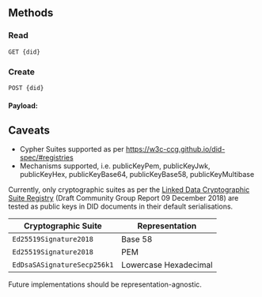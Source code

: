 Methods
-------

### Read

`GET {did}`

### Create

`POST {did}`

#### Payload:



Caveats
-------

 - Cypher Suites supported as per https://w3c-ccg.github.io/did-spec/#registries
 - Mechanisms supported, i.e. publicKeyPem, publicKeyJwk, publicKeyHex, publicKeyBase64, publicKeyBase58, publicKeyMultibase


Currently, only cryptographic suites as per the [Linked Data Cryptographic Suite Registry](https://w3c-ccg.github.io/ld-cryptosuite-registry) (Draft Community Group Report 09 December 2018) are tested as public keys in DID documents in their default serialisations.

| Cryptographic Suite         | Representation        |
|-----------------------------|-----------------------|
| `Ed25519Signature2018`      | Base 58               |
| `Ed25519Signature2018`      | PEM                   |
| `EdDsaSASignatureSecp256k1` | Lowercase Hexadecimal |

Future implementations should be representation-agnostic.

